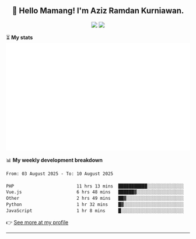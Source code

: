 <h2 align="center">👋 Hello Mamang! I'm Aziz Ramdan Kurniawan.</h2>  
<p align="center">
  <img src="https://komarev.com/ghpvc/?username=azizramdan">
  <img src="https://wakatime.com/badge/user/90056fa0-4c31-4eca-954e-2a3ac05896f9.svg">
</p>
    
⏳ **My stats**  
![](https://raw.githubusercontent.com/azizramdan/github-stats/master/generated/overview.svg#gh-dark-mode-only)

📊 **My weekly development breakdown**
<!--START_SECTION:waka-->

```txt
From: 03 August 2025 - To: 10 August 2025

PHP                        11 hrs 13 mins  ███████████░░░░░░░░░░░░░░   44.32 %
Vue.js                     6 hrs 48 mins   ██████▓░░░░░░░░░░░░░░░░░░   26.88 %
Other                      2 hrs 49 mins   ██▓░░░░░░░░░░░░░░░░░░░░░░   11.14 %
Python                     1 hr 32 mins    █▓░░░░░░░░░░░░░░░░░░░░░░░   06.10 %
JavaScript                 1 hr 8 mins     █░░░░░░░░░░░░░░░░░░░░░░░░   04.51 %
```

<!--END_SECTION:waka-->
👉 [See more at my profile](https://wakatime.com/@azizramdan)
***
